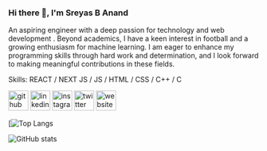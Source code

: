 ### Hi there 👋, I'm Sreyas B Anand
An aspiring engineer with a deep passion for technology and web development . Beyond academics, I have a keen interest in football and a growing enthusiasm for machine learning. I am eager to enhance my programming skills through hard work and determination, and I look forward to making meaningful contributions in these fields.

Skills:  REACT / NEXT JS  / JS / HTML / CSS / C++ / C



[<img src='https://cdn.jsdelivr.net/npm/simple-icons@3.0.1/icons/github.svg' alt='github' height='40' >](https://github.com/sreyas-b-anand)  [<img src='https://cdn.jsdelivr.net/npm/simple-icons@3.0.1/icons/linkedin.svg' alt='linkedin' height='40'>](https://www.linkedin.com/in/https://www.linkedin.com/in/sreyas-b-anand/)  [<img src='https://cdn.jsdelivr.net/npm/simple-icons@3.0.1/icons/instagram.svg' alt='instagram' height='40'>](https://www.instagram.com/https://www.instagram.com/sre___y___a___s//)  [<img src='https://cdn.jsdelivr.net/npm/simple-icons@3.0.1/icons/twitter.svg' alt='twitter' height='40'>](https://twitter.com/https://x.com/sre___y___as___/)  [<img src='https://cdn.jsdelivr.net/npm/simple-icons@3.0.1/icons/icloud.svg' alt='website' height='40'>](https://portfolio-sreyas.vercel.app/)  

[![Top Langs](https://github-readme-stats.vercel.app/api/top-langs/?username=sreyas-b-anand&hide=contribs,prs&theme=dark)

![GitHub stats](https://github-readme-stats.vercel.app/api?username=sreyas-b-anand&show_icons=true&theme=dark)  

